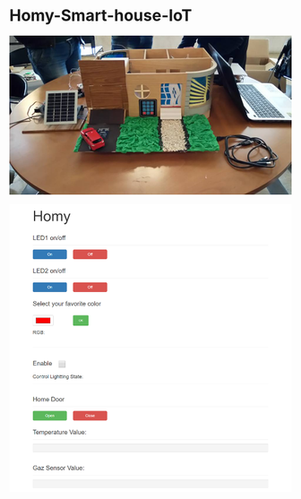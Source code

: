# Homy-Smart-house-IoT

![](Images/17498499_400699960303491_7576682524875376148_n.jpg)

![](Images/web.png)
